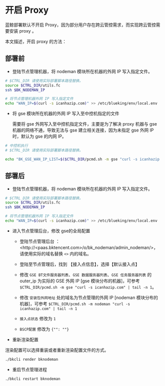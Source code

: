 # 开启 Proxy

蓝鲸部署默认不开启 Proxy，因为部分用户存在跨云管控需求，而实现跨云管控需要安装 proxy 。

本文描述，开启 proxy 的方法：

## 部署前

- 登陆节点管理机器，将 nodeman 模块所在机器的外网 IP 写入指定文件。

```bash
# $CTRL_DIR 请使用实际部署脚本路径替换。
source $CTRL_DIR/utils.fc
ssh $BK_NODEMAN_IP

# 将节点管理机器外网 IP 写入指定文件
echo "WAN_IP=$(curl -s icanhazip.com)" >> /etc/blueking/env/local.env
```

- 将 gse 模块所在机器的外网 IP 写入至中控机指定的文件

    需要将 gse 外网写入至中控机指定文件，主要是为了解决 proxy 机器与 gse 机器的网络不通，导致无法与 gse 建立相关连接，因为未指定 gse 外网 IP 时，默认为 gse 的内网 IP。

```bash
# 中控机执行
# $CTRL_DIR 请使用实际部署脚本路径替换。

echo "BK_GSE_WAN_IP_LIST=$($CTRL_DIR/pcmd.sh -m gse "curl -s icanhazip.com" | tail -n 1)" >> /etc/blueking/env/local.env 
```

## 部署后

- 登陆节点管理机器，将 nodeman 模块所在机器的外网 IP 写入指定文件。

```bash
# $CTRL_DIR 请使用实际部署脚本路径替换。
source $CTRL_DIR/utils.fc
ssh $BK_NODEMAN_IP

# 将节点管理机器外网 IP 写入指定文件
echo "WAN_IP=$(curl -s icanhazip.com)" >> /etc/blueking/env/local.env
```

- 进入节点管理后台，修改 gse的全局配置

  - 登陆节点管理后台 ：<http://<paas.bktencent.com>/o/bk_nodeman/admin_nodeman/>，请使用实际的域名替换 `<>` 内的域名。
  
  - 登陆至节点管理后，找到 【接入点信息】，选择【默认接入点】

  - 修改 `GSE BT文件服务器列表`、`GSE 数据服务器列表`、`GSE 任务服务器列表` 的 outer_ip 为实际的 GSE 外网 IP [gse 模块分布的机器]，可参考 `$CTRL_DIR/pcmd.sh -m gse "curl -s icanhazip.com" | tail -n 1`。

  - 修改 `安装包外网地址` 处的域名为节点管理的外网 IP [nodeman 模块分布的机器]，可参考 `$CTRL_DIR/pcmd.sh -m nodeman "curl -s icanhazip.com" | tail -n 1`
  
  - `接入点状态` 修改为 `1`

  - `BSCP配置` 修改为 `{"": ""}`

- 重新渲染配置

渲染配置可以选择重装或者重新渲染配置文件的方式。

```bash
./bkcli render bknodeman
```

- 重启节点管理进程

```bash
./bkcli restart bknodeman
```
